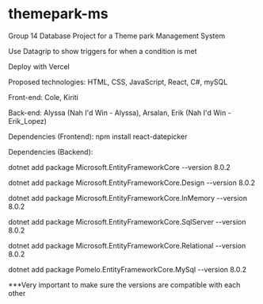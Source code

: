 # themepark-ms
Group 14 Database Project for a Theme park Management System

Use Datagrip to show triggers for when a condition is met

Deploy with Vercel

Proposed technologies:
HTML, CSS, JavaScript, React,
C#, mySQL

Front-end:
Cole,
Kiriti

Back-end:
Alyssa (Nah I'd Win - Alyssa),
Arsalan,
Erik (Nah I'd Win - Erik_Lopez)

Dependencies (Frontend):
npm install react-datepicker

Dependencies (Backend):

dotnet add package Microsoft.EntityFrameworkCore --version 8.0.2

dotnet add package Microsoft.EntityFrameworkCore.Design --version 8.0.2

dotnet add package Microsoft.EntityFrameworkCore.InMemory --version 8.0.2

dotnet add package Microsoft.EntityFrameworkCore.SqlServer --version 8.0.2

dotnet add package Microsoft.EntityFrameworkCore.Relational --version 8.0.2

dotnet add package Pomelo.EntityFrameworkCore.MySql --version 8.0.2

***Very important to make sure the versions are compatible with each other
